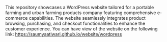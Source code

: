This repository showcases a WordPress website tailored for a portable farming and urban farming products company featuring comprehensive e-commerce capabilities. The website seamlessly integrates product browsing, purchasing, and checkout functionalities to enhance the customer experience. You can have view of the website on the following link: https://saumyaatiwari.github.io/website/wordpress 

